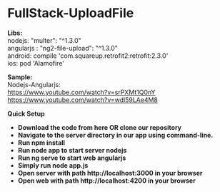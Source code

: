 # FullStack-UploadFile

<b>Libs:</b> <br>
nodejs:  "multer": "^1.3.0" <br>
angularjs : "ng2-file-upload": "^1.3.0" <br>
android: compile 'com.squareup.retrofit2:retrofit:2.3.0'<br>
ios: pod 'Alamofire'<br>

<b>Sample:</b><br>
Nodejs-Angularjs: <br>
https://www.youtube.com/watch?v=srPXMt1Q0nY<br>
https://www.youtube.com/watch?v=wdl59LAe4M8

<b>Quick Setup </br>
* Download the code from here OR clone our repository <br>
* Navigate to the server directory in our app using command-line.<br>
* Run npm install<br>
* Run node app to start server nodejs<br>
* Run ng serve to start web angularjs<br>
* Simply run node app.js<br>
* Open server with path http://localhost:3000 in your browser<br>
* Open web with path http://localhost:4200 in your browser<br>

